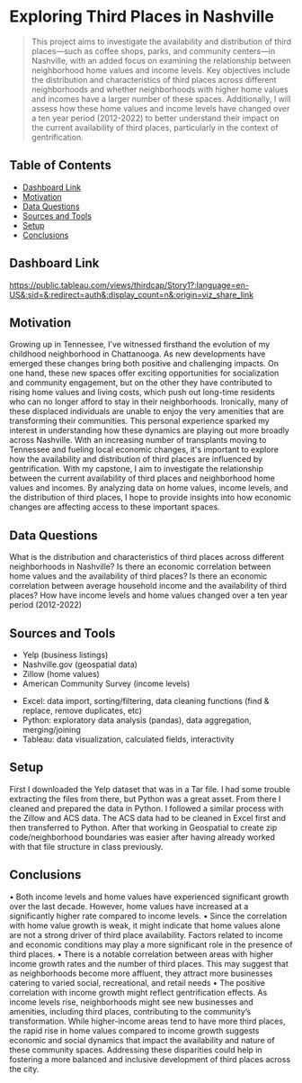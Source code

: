 # Exploring Third Places in Nashville
> This project aims to investigate the availability and distribution of third places—such as coffee shops, parks, and community centers—in Nashville, with an added focus on examining the relationship between neighborhood home values and income levels. Key objectives include the distribution and characteristics of third places across different neighborhoods and whether neighborhoods with higher home values and incomes have a larger number of these spaces. Additionally, I will assess how these home values and income levels have changed over a ten year period (2012-2022) to better understand their impact on the current availability of third places, particularly in the context of gentrification.


## Table of Contents
* [Dashboard Link](#dashboard-link)
* [Motivation](#motivation)
* [Data Questions](#data-questions)
* [Sources and Tools](#technologies)
* [Setup](#setup)
* [Conclusions](#conclusions)


## Dashboard Link
https://public.tableau.com/views/thirdcap/Story1?:language=en-US&:sid=&:redirect=auth&:display_count=n&:origin=viz_share_link


## Motivation
Growing up in Tennessee, I’ve witnessed firsthand the evolution of my childhood neighborhood in Chattanooga. As new developments have emerged these changes bring both positive and challenging impacts. On one hand, these new spaces offer exciting opportunities for socialization and community engagement, but on the other they have contributed to rising home values and living costs, which push out long-time residents who can no longer afford to stay in their neighborhoods. Ironically, many of these displaced individuals are unable to enjoy the very amenities that are transforming their communities. 
This personal experience sparked my interest in understanding how these dynamics are playing out more broadly across Nashville. With an increasing number of transplants moving to Tennessee and fueling local economic changes, it's important to explore how the availability and distribution of third places are influenced by gentrification. With my capstone, I aim to investigate the relationship between the current availability of third places and neighborhood home values and incomes. By analyzing data on home values, income levels, and the distribution of third places, I hope to provide insights into how economic changes are affecting access to these important spaces.


## Data Questions
What is the distribution and characteristics of third places across different neighborhoods in Nashville?
Is there an economic correlation between home values and the availability of third places?
Is there an economic correlation between average household income and the availability of third places?
How have income levels and home values changed over a ten year period (2012-2022)


## Sources and Tools
- Yelp (business listings)
- Nashville.gov (geospatial data)
- Zillow (home values)  
- American Community Survey (income levels)


* Excel: data import, sorting/filtering, data cleaning functions (find & replace, remove duplicates, etc)
* Python: exploratory data analysis (pandas), data aggregation, merging/joining
* Tableau: data visualization, calculated fields, interactivity


## Setup
First I downloaded the Yelp dataset that was in a Tar file. I had some trouble extracting the files from there, but Python was a great asset. From there I cleaned and prepared the data in Python. I followed a similar process with the Zillow and ACS data. The ACS data had to be cleaned in Excel first and then transferred to Python. After that working in Geospatial to create zip code/neighborhood boundaries was easier after having already worked with that file structure in class previously.


## Conclusions
• Both income levels and home values have experienced significant growth over the last decade. However, home values have increased at a significantly higher rate compared to income levels.
• Since the correlation with home value growth is weak, it might indicate that home values alone are not a strong driver of third place availability. Factors related to income and economic conditions may play a more significant role in the presence of third places.
• There is a notable correlation between areas with higher income growth rates and the number of third places. This may suggest that as neighborhoods become more affluent, they attract more businesses catering to varied social, recreational, and retail needs
• The positive correlation with income growth might reflect gentrification effects. As income levels rise, neighborhoods might see new businesses and amenities, including third places, contributing to the community’s transformation.
While higher-income areas tend to have more third places, the rapid rise in home values compared to income growth suggests economic and social dynamics that impact the availability and nature of these community spaces. Addressing these disparities could help in fostering a more balanced and inclusive development of third places across the city.
